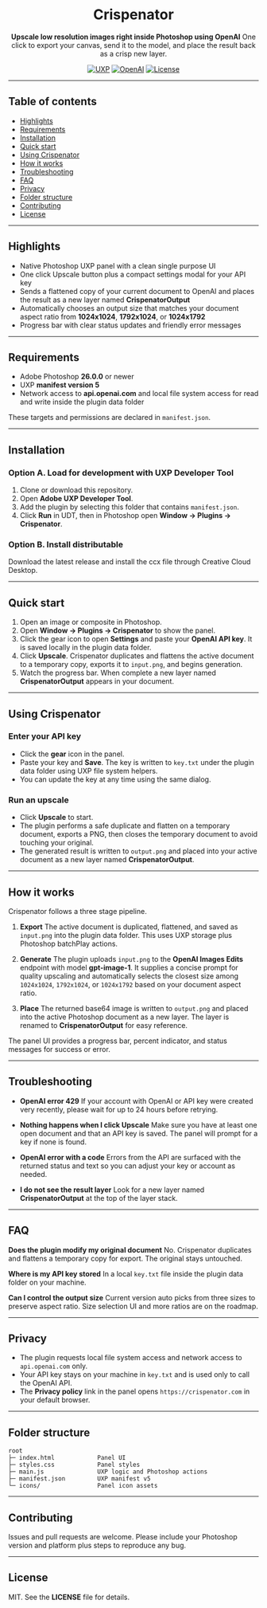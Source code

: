 <div align="center">

# Crispenator

**Upscale low resolution images right inside Photoshop using OpenAI**
One click to export your canvas, send it to the model, and place the result back as a crisp new layer.

[![UXP](https://img.shields.io/badge/Photoshop-UXP-blue)](#requirements)
[![OpenAI](https://img.shields.io/badge/OpenAI-gpt--image--1-black)](#how-it-works)
[![License](https://img.shields.io/badge/License-MIT-informational)](#license)

</div>

---

## Table of contents

- [Highlights](#highlights)
- [Requirements](#requirements)
- [Installation](#installation)
- [Quick start](#quick-start)
- [Using Crispenator](#using-crispenator)
- [How it works](#how-it-works)
- [Troubleshooting](#troubleshooting)
- [FAQ](#faq)
- [Privacy](#privacy)
- [Folder structure](#folder-structure)
- [Contributing](#contributing)
- [License](#license)

---

## Highlights

- Native Photoshop UXP panel with a clean single purpose UI
- One click Upscale button plus a compact settings modal for your API key
- Sends a flattened copy of your current document to OpenAI and places the result as a new layer named **CrispenatorOutput**
- Automatically chooses an output size that matches your document aspect ratio from **1024x1024**, **1792x1024**, or **1024x1792**
- Progress bar with clear status updates and friendly error messages

---

## Requirements

- Adobe Photoshop **26.0.0** or newer
- UXP **manifest version 5**
- Network access to **api.openai.com** and local file system access for read and write inside the plugin data folder

These targets and permissions are declared in `manifest.json`.

---

## Installation

### Option A. Load for development with UXP Developer Tool

1. Clone or download this repository.
2. Open **Adobe UXP Developer Tool**.
3. Add the plugin by selecting this folder that contains `manifest.json`.
4. Click **Run** in UDT, then in Photoshop open **Window → Plugins → Crispenator**.

### Option B. Install distributable

Download the latest release and install the ccx file through Creative Cloud Desktop.


---

## Quick start

1. Open an image or composite in Photoshop.
2. Open **Window → Plugins → Crispenator** to show the panel.
3. Click the gear icon to open **Settings** and paste your **OpenAI API key**. It is saved locally in the plugin data folder.
4. Click **Upscale**. Crispenator duplicates and flattens the active document to a temporary copy, exports it to `input.png`, and begins generation.
5. Watch the progress bar. When complete a new layer named **CrispenatorOutput** appears in your document.

---

## Using Crispenator

### Enter your API key

- Click the **gear** icon in the panel.
- Paste your key and **Save**. The key is written to `key.txt` under the plugin data folder using UXP file system helpers.
- You can update the key at any time using the same dialog.

### Run an upscale

- Click **Upscale** to start.
- The plugin performs a safe duplicate and flatten on a temporary document, exports a PNG, then closes the temporary document to avoid touching your original.
- The generated result is written to `output.png` and placed into your active document as a new layer named **CrispenatorOutput**.

---

## How it works

Crispenator follows a three stage pipeline.

1. **Export**
   The active document is duplicated, flattened, and saved as `input.png` into the plugin data folder. This uses UXP storage plus Photoshop batchPlay actions.

2. **Generate**
   The plugin uploads `input.png` to the **OpenAI Images Edits** endpoint with model **gpt-image-1**. It supplies a concise prompt for quality upscaling and automatically selects the closest size among `1024x1024`, `1792x1024`, or `1024x1792` based on your document aspect ratio.

3. **Place**
   The returned base64 image is written to `output.png` and placed into the active Photoshop document as a new layer. The layer is renamed to **CrispenatorOutput** for easy reference.

The panel UI provides a progress bar, percent indicator, and status messages for success or error.

---

## Troubleshooting

- **OpenAI error 429**
  If your account with OpenAI or API key were created very recently, please wait for up to 24 hours before retrying.

- **Nothing happens when I click Upscale**
  Make sure you have at least one open document and that an API key is saved. The panel will prompt for a key if none is found.

- **OpenAI error with a code**
  Errors from the API are surfaced with the returned status and text so you can adjust your key or account as needed.

- **I do not see the result layer**
  Look for a new layer named **CrispenatorOutput** at the top of the layer stack.

---

## FAQ

**Does the plugin modify my original document**
No. Crispenator duplicates and flattens a temporary copy for export. The original stays untouched.

**Where is my API key stored**
In a local `key.txt` file inside the plugin data folder on your machine.

**Can I control the output size**
Current version auto picks from three sizes to preserve aspect ratio. Size selection UI and more ratios are on the roadmap.

---

## Privacy

- The plugin requests local file system access and network access to `api.openai.com` only.
- Your API key stays on your machine in `key.txt` and is used only to call the OpenAI API.
- The **Privacy policy** link in the panel opens `https://crispenator.com` in your default browser.

---

## Folder structure

```
root
├─ index.html            Panel UI
├─ styles.css            Panel styles
├─ main.js               UXP logic and Photoshop actions
├─ manifest.json         UXP manifest v5
└─ icons/                Panel icon assets
```

---

## Contributing

Issues and pull requests are welcome. Please include your Photoshop version and platform plus steps to reproduce any bug.

---

## License

MIT. See the **LICENSE** file for details.
